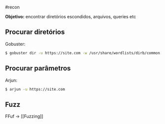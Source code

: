  #recon 

**Objetivo:** encontrar diretórios escondidos, arquivos, queries etc

## Procurar diretórios

Gobuster:

```sh
$ gobuster dir -u https://site.com -w /usr/share/wordlists/dirb/common.txt
```

## Procurar parâmetros

Arjun:
```sh
$ arjun -u https://site.com
```

## Fuzz

FFuf -> [[Fuzzing]]